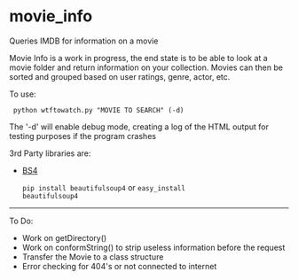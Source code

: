 movie_info
==========

Queries IMDB for information on a movie

Movie Info is a work in progress, the end state is to be able to look at a movie folder and return information on your collection. 
Movies can then be sorted and grouped based on user ratings, genre, actor, etc. <p><p>

To use:<p>
<code> python wtftowatch.py "MOVIE TO SEARCH" (-d) </code><p>
The '-d' will enable debug mode, creating a log of the HTML output for testing purposes if the program crashes <p>

3rd Party libraries are:
- [BS4](http://www.crummy.com/software/BeautifulSoup/) <p>
      <code>pip install beautifulsoup4</code>
  or
      <code>easy_install beautifulsoup4</code>

---
To Do:
- Work on getDirectory()
- Work on conformString() to strip useless information before the request
- Transfer the Movie to a class structure
- Error checking for 404's or not connected to internet
